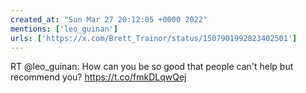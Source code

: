 ```yaml
---
created_at: "Sun Mar 27 20:12:05 +0000 2022"
mentions: ['leo_guinan']
urls: ['https://x.com/Brett_Trainor/status/1507901992823402501']
---
```


RT @leo_guinan: How can you be so good that people can't help but recommend you? https://t.co/fmkDLqwQej